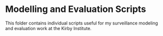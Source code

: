 # Modelling and Evaluation Scripts

This folder contains individual scripts useful for my surveillance modeling and evaluation work at the Kirby Institute.
